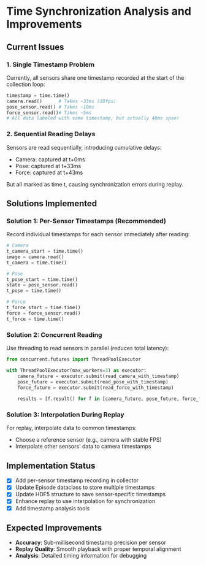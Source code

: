# Time Synchronization Analysis and Improvements

## Current Issues

### 1. Single Timestamp Problem
Currently, all sensors share one timestamp recorded at the start of the collection loop:
```python
timestamp = time.time()
camera.read()      # Takes ~33ms (30fps)
pose_sensor.read() # Takes ~10ms
force_sensor.read()# Takes ~5ms
# All data labeled with same timestamp, but actually 48ms span!
```

### 2. Sequential Reading Delays
Sensors are read sequentially, introducing cumulative delays:
- Camera: captured at t+0ms
- Pose: captured at t+33ms
- Force: captured at t+43ms

But all marked as time t, causing synchronization errors during replay.

## Solutions Implemented

### Solution 1: Per-Sensor Timestamps (Recommended)
Record individual timestamps for each sensor immediately after reading:

```python
# Camera
t_camera_start = time.time()
image = camera.read()
t_camera = time.time()

# Pose
t_pose_start = time.time()
state = pose_sensor.read()
t_pose = time.time()

# Force
t_force_start = time.time()
force = force_sensor.read()
t_force = time.time()
```

### Solution 2: Concurrent Reading
Use threading to read sensors in parallel (reduces total latency):
```python
from concurrent.futures import ThreadPoolExecutor

with ThreadPoolExecutor(max_workers=3) as executor:
    camera_future = executor.submit(read_camera_with_timestamp)
    pose_future = executor.submit(read_pose_with_timestamp)
    force_future = executor.submit(read_force_with_timestamp)
    
    results = [f.result() for f in [camera_future, pose_future, force_future]]
```

### Solution 3: Interpolation During Replay
For replay, interpolate data to common timestamps:
- Choose a reference sensor (e.g., camera with stable FPS)
- Interpolate other sensors' data to camera timestamps

## Implementation Status

- [x] Add per-sensor timestamp recording in collector
- [x] Update Episode dataclass to store multiple timestamps
- [x] Update HDF5 structure to save sensor-specific timestamps
- [x] Enhance replay to use interpolation for synchronization
- [x] Add timestamp analysis tools

## Expected Improvements

- **Accuracy**: Sub-millisecond timestamp precision per sensor
- **Replay Quality**: Smooth playback with proper temporal alignment
- **Analysis**: Detailed timing information for debugging

